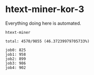 # htext-miner-kor-3

Everything doing here is automated.

```
htext-miner

total: 4570/9855 (46.37239979705733%)

job0: 825
job1: 958
job2: 899
job3: 986
job4: 902
```